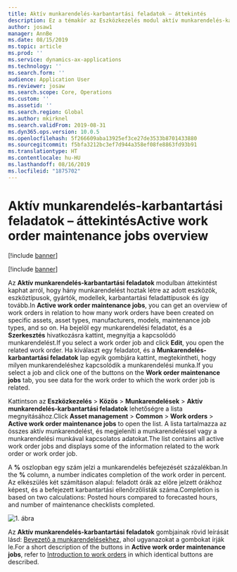 ```yaml
---
title: Aktív munkarendelés-karbantartási feladatok – áttekintés
description: Ez a témakör az Eszközkezelés modul aktív munkarendelés-karbantartási feladatairól ad áttekintést.
author: josaw1
manager: AnnBe
ms.date: 08/15/2019
ms.topic: article
ms.prod: ''
ms.service: dynamics-ax-applications
ms.technology: ''
ms.search.form: ''
audience: Application User
ms.reviewer: josaw
ms.search.scope: Core, Operations
ms.custom: ''
ms.assetid: ''
ms.search.region: Global
ms.author: mkirknel
ms.search.validFrom: 2019-08-31
ms.dyn365.ops.version: 10.0.5
ms.openlocfilehash: 5f266609aba13925ef3ce27de3533b8701433880
ms.sourcegitcommit: f5bfa3212bc3ef7d944a358ef08fe8863fd93b91
ms.translationtype: HT
ms.contentlocale: hu-HU
ms.lasthandoff: 08/16/2019
ms.locfileid: "1875702"
---
```

# <a name="active-work-order-maintenance-jobs-overview"></a><span data-ttu-id="7bb29-103">Aktív munkarendelés-karbantartási feladatok – áttekintés</span><span class="sxs-lookup"><span data-stu-id="7bb29-103">Active work order maintenance jobs overview</span></span>

[!include [banner](../../includes/banner.md)]

[!include [banner](../../includes/preview-banner.md)]

<span data-ttu-id="7bb29-104">Az **Aktív munkarendelés-karbantartási feladatok** modulban áttekintést kaphat arról, hogy hány munkarendelést hoztak létre az adott eszközök, eszköztípusok, gyártók, modellek, karbantartási feladattípusok és így tovább.</span><span class="sxs-lookup"><span data-stu-id="7bb29-104">In **Active work order maintenance jobs**, you can get an overview of work orders in relation to how many work orders have been created on specific assets, asset types, manufacturers, models, maintenance job types, and so on.</span></span> <span data-ttu-id="7bb29-105">Ha bejelöl egy munkarendelési feladatot, és a **Szerkesztés** hivatkozásra kattint, megnyitja a kapcsolódó munkarendelést.</span><span class="sxs-lookup"><span data-stu-id="7bb29-105">If you select a work order job and click **Edit**, you open the related work order.</span></span> <span data-ttu-id="7bb29-106">Ha kiválaszt egy feladatot, és a **Munkarendelés-karbantartási feladatok** lap egyik gombjára kattint, megtekintheti, hogy milyen munkarendeléshez kapcsolódik a munkarendelési munka.</span><span class="sxs-lookup"><span data-stu-id="7bb29-106">If you select a job and click one of the buttons on the **Work order maintenance jobs** tab, you see data for the work order to which the work order job is related.</span></span>

<span data-ttu-id="7bb29-107">Kattintson az **Eszközkezelés** > **Közös** > **Munkarendelések** > **Aktív munkarendelés-karbantartási feladatok** lehetőségre a lista megnyitásához.</span><span class="sxs-lookup"><span data-stu-id="7bb29-107">Click **Asset management** > **Common** > **Work orders** > **Active work order maintenance jobs** to open the list.</span></span> <span data-ttu-id="7bb29-108">A lista tartalmazza az összes aktív munkarendelést, és megjeleníti a munkarendeléssel vagy a munkarendelési munkával kapcsolatos adatokat.</span><span class="sxs-lookup"><span data-stu-id="7bb29-108">The list contains all active work order jobs and displays some of the information related to the work order or work order job.</span></span>

<span data-ttu-id="7bb29-109">A **%** oszlopban egy szám jelzi a munkarendelés befejezését százalékban.</span><span class="sxs-lookup"><span data-stu-id="7bb29-109">In the **%** column, a number indicates completion of the work order in percent.</span></span> <span data-ttu-id="7bb29-110">Az elkészülés két számításon alapul: feladott órák az előre jelzett órákhoz képest, és a befejezett karbantartási ellenőrzőlisták száma.</span><span class="sxs-lookup"><span data-stu-id="7bb29-110">Completion is based on two calculations: Posted hours compared to forecasted hours, and number of maintenance checklists completed.</span></span>

![1. ábra](media/23-work-orders.png)

<span data-ttu-id="7bb29-112">Az **Aktív munkarendelés-karbantartási feladatok** gombjainak rövid leírását lásd: [Bevezető a munkarendelésekhez](../work-orders/introduction-to-work-orders.md), ahol ugyanazokat a gombokat írják le.</span><span class="sxs-lookup"><span data-stu-id="7bb29-112">For a short description of the buttons in **Active work order maintenance jobs**, refer to [Introduction to work orders](../work-orders/introduction-to-work-orders.md) in which identical buttons are described.</span></span>
